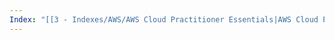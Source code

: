 ```yaml
---
Index: "[[3 - Indexes/AWS/AWS Cloud Practitioner Essentials|AWS Cloud Practitioner Essentials]]"
---
```

